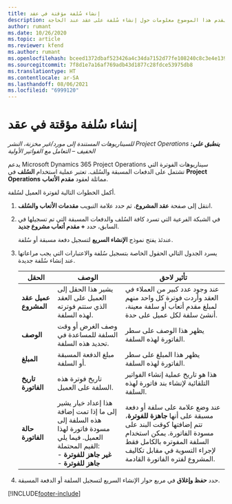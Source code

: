```yaml
---
title: إنشاء سُلفة مؤقتة في عقد
description: يقدم هذا الموضوع معلومات حول إنشاء سُلفة على عقد عند الحاجة.
author: rumant
ms.date: 10/26/2020
ms.topic: article
ms.reviewer: kfend
ms.author: rumant
ms.openlocfilehash: bceed1372dbaf523426a4c34da7152d77fe108240c8c3e4e1390c43b1cf536a4
ms.sourcegitcommit: 7f8d1e7a16af769adb43d1877c28fdce53975db8
ms.translationtype: HT
ms.contentlocale: ar-SA
ms.lasthandoff: 08/06/2021
ms.locfileid: "6999120"
---
```

# <a name="creating-an-ad-hoc-advance-on-a-contract"></a>إنشاء سُلفة مؤقتة في عقد

_**ينطبق علي:** ‏‫Project Operations للسيناريوهات المستندة إلى مورد/غير مخزنة‬، ‏‫النشر الخفيف – التعامل مع الفواتير الأولية‬_

يدعم Microsoft Dynamics 365 Project Operations سيناريوهات الفوترة التي تشتمل على الدفعات المسبقة والسُلف. تعتبر عملية استخدام **السُلف** في **Project Operations** مماثلة لعقود **مقدم الأتعاب**. 

أكمل الخطوات التالية لفوترة العميل لسُلفة.

1. انتقل إلى صفحة **عقد المشروع**، ثم حدد علامة التبويب **مقدمات الأتعاب والسُلف**.
2. في الشبكة الفرعية التي تسرد كافة السُلف والدفعات المسبقة التي تم تسجيلها في السابق، حدد **+ مقدم أتعاب مشروع جديد**. 

    عندئذ يفتح نموذج **الإنشاء السريع** لتسجيل دفعة مسبقة أو سُلفة.
    
3. يسرد الجدول التالي الحقول الخاصة بتسجيل سُلفة والاعتبارات التي يجب مراعاتها عند إنشاء سُلفة جديدة.

    | الحقل | ‏‏الوصف | تأثير لاحق |
    | --- | --- | --- |
    | **عميل عقد المشروع** | يشير هذا الحقل إلى العميل على العقد الذي ستتم فوترته لهذه السلفة. | عند وجود عدد كبير من العملاء في العقد وأردت فوترة كل واحد منهم لمبلغ مقدم أتعاب أو سلفة معينة، أنشئ سلفة لكل عميل على حدة. |
    | **الوصف** | وصف الغرض أو وقت السلفة للمساعدة في تحديد هذه السلفة. | يظهر هذا الوصف على سطر الفاتورة لهذه السلفة. |
    | **المبلغ** | مبلغ الدفعة المسبقة أو السلفة. | يظهر هذا المبلغ على سطر الفاتورة لهذه السلفة. |
    | **تاريخ الفاتورة** | تاريخ فوترة هذه السلفة على العميل. | هذا هو تاريخ عملية إنشاء الفواتير التلقائية لإنشاء بند فاتورة لهذه السلفة. |
    | **حالة الفاتورة** | هذا إعداد خيار يشير إلى ما إذا تمت إضافة هذه السلفة إلى مسودة فاتورة لهذا العميل. فيما يلي القيم المحتملة:</br>- **غير جاهز للفوترة**</br>- **جاهز للفوترة** | عند وضع علامة على سلفة أو دفعة مسبقة على أنها **جاهزة للفوترة**، تتم إضافتها كوقت البند على مسودة الفاتورة. يمكن استخدام السلفة المفوتره بالكامل فقط لإجراء التسوية في مقابل تكاليف المشروع لفتره الفاتورة القادمة. |

4. حدد **حفظ وإغلاق** في مربع حوار الإنشاء السريع لتسجيل السلفة أو الدفعة المسبقة.


[!INCLUDE[footer-include](../../includes/footer-banner.md)]
